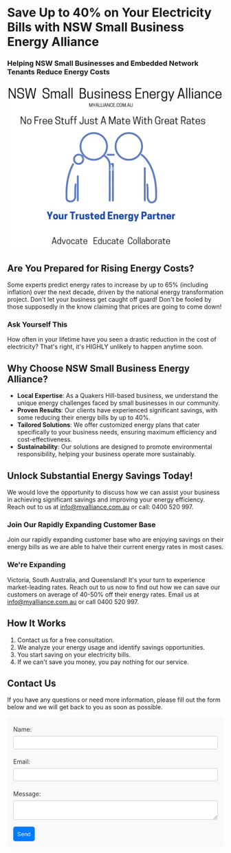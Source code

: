 # Save Up to 40% on Your Electricity Bills with NSW Small Business Energy Alliance

### Helping NSW Small Businesses and Embedded Network Tenants Reduce Energy Costs

![NSW Small Business Energy Alliance. Uniting for Fair Energy Prices & Success. Advocate Educate Collaborate.](/assets/indexV2.png)

## Are You Prepared for Rising Energy Costs?

Some experts predict energy rates to increase by up to 65% (including inflation) over the next decade, driven by the national energy transformation project. Don't let your business get caught off guard! Don't be fooled by those supposedly in the know claiming that prices are going to come down!

### Ask Yourself This
How often in your lifetime have you seen a drastic reduction in the cost of electricity? That's right, it's HIGHLY unlikely to happen anytime soon.

## Why Choose NSW Small Business Energy Alliance?
- **Local Expertise**: As a Quakers Hill-based business, we understand the unique energy challenges faced by small businesses in our community.
- **Proven Results**: Our clients have experienced significant savings, with some reducing their energy bills by up to 40%.
- **Tailored Solutions**: We offer customized energy plans that cater specifically to your business needs, ensuring maximum efficiency and cost-effectiveness.
- **Sustainability**: Our solutions are designed to promote environmental responsibility, helping your business operate more sustainably.

## Unlock Substantial Energy Savings Today!
We would love the opportunity to discuss how we can assist your business in achieving significant savings and improving your energy efficiency. Reach out to us at [info@myalliance.com.au](mailto:info@myalliance.com.au) or call: 0400 520 997.

### Join Our Rapidly Expanding Customer Base
Join our rapidly expanding customer base who are enjoying savings on their energy bills as we are able to halve their current energy rates in most cases.

### We're Expanding
Victoria, South Australia, and Queensland! It's your turn to experience market-leading rates. Reach out to us now to find out how we can save our customers on average of 40-50% off their energy rates. Email us at [info@myalliance.com.au](mailto:info@myalliance.com.au) or call 0400 520 997.

## How It Works
1. Contact us for a free consultation.
2. We analyze your energy usage and identify savings opportunities.
3. You start saving on your electricity bills.
4. If we can't save you money, you pay nothing for our service.

## Contact Us
If you have any questions or need more information, please fill out the form below and we will get back to you as soon as possible.

<div style="max-width: 600px; margin: 0 auto; padding: 1em; background: #f9f9f9; border-radius: 5px;">
  <form action="https://formspree.io/f/manqzvwz/CONTACT_US" method="post">
    <label for="name" style="margin: .5em 0 .5em; color: #333333; display: block;">Name:</label>
    <input type="text" id="name" name="name" required style="width: 100%; padding: .5em; border: 1px solid #CCCCCC; border-radius: 4px; box-sizing: border-box; margin-bottom: 1em;">
    <label for="email" style="margin: .5em 0 .5em; color: #333333; display: block;">Email:</label>
    <input type="email" id="email" name="email" required style="width: 100%; padding: .5em; border: 1px solid #CCCCCC; border-radius: 4px; box-sizing: border-box; margin-bottom: 1em;">
    <label for="message" style="margin: .5em 0 .5em; color: #333333; display: block;">Message:</label>
    <textarea id="message" name="message" required style="width: 100%; padding: .5em; border: 1px solid #CCCCCC; border-radius: 4px; box-sizing: border-box; margin-bottom: 1em;"></textarea>
    <button type="submit" style="padding: 0.7em; color: #fff; background-color: #007BFF; border: none; border-radius: 5px; cursor: pointer;">Send</button>
  </form>
</div>
